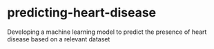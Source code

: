 # predicting-heart-disease
Developing a machine learning model to predict the presence of heart disease based on a relevant dataset
